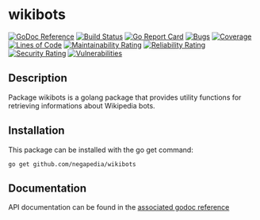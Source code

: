 wikibots
========

[![GoDoc Reference](https://godoc.org/github.com/negapedia/wikibots?status.svg)](https://godoc.org/github.com/negapedia/wikibots)
[![Build Status](https://travis-ci.org/negapedia/wikibots.svg?branch=develop)](https://travis-ci.org/negapedia/wikibots)
[![Go Report Card](https://goreportcard.com/badge/github.com/negapedia/wikibots)](https://goreportcard.com/report/github.com/negapedia/wikibots)
[![Bugs](https://sonarcloud.io/api/project_badges/measure?project=negapedia_wikibots&metric=bugs)](https://sonarcloud.io/dashboard?id=negapedia_wikibots)
[![Coverage](https://sonarcloud.io/api/project_badges/measure?project=negapedia_wikibots&metric=coverage)](https://sonarcloud.io/dashboard?id=negapedia_wikibots)
[![Lines of Code](https://sonarcloud.io/api/project_badges/measure?project=negapedia_wikibots&metric=ncloc)](https://sonarcloud.io/dashboard?id=negapedia_wikibots)
[![Maintainability Rating](https://sonarcloud.io/api/project_badges/measure?project=negapedia_wikibots&metric=sqale_rating)](https://sonarcloud.io/dashboard?id=negapedia_wikibots)
[![Reliability Rating](https://sonarcloud.io/api/project_badges/measure?project=negapedia_wikibots&metric=reliability_rating)](https://sonarcloud.io/dashboard?id=negapedia_wikibots)
[![Security Rating](https://sonarcloud.io/api/project_badges/measure?project=negapedia_wikibots&metric=security_rating)](https://sonarcloud.io/dashboard?id=negapedia_wikibots)
[![Vulnerabilities](https://sonarcloud.io/api/project_badges/measure?project=negapedia_wikibots&metric=vulnerabilities)](https://sonarcloud.io/dashboard?id=negapedia_wikibots)

Description
-----------

Package wikibots is a golang package that provides utility functions for retrieving informations about Wikipedia bots.

Installation
------------

This package can be installed with the go get command:

    go get github.com/negapedia/wikibots

Documentation
-------------
API documentation can be found in the [associated godoc reference](https://godoc.org/github.com/negapedia/wikibots)